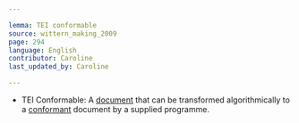 ```yaml
---

lemma: TEI conformable
source: wittern_making_2009
page: 294
language: English
contributor: Caroline
last_updated_by: Caroline

---
```


- TEI Conformable: A [document](document.html) that can be transformed algorithmically to a [conformant](TEIconformant.html) document by a supplied programme.
